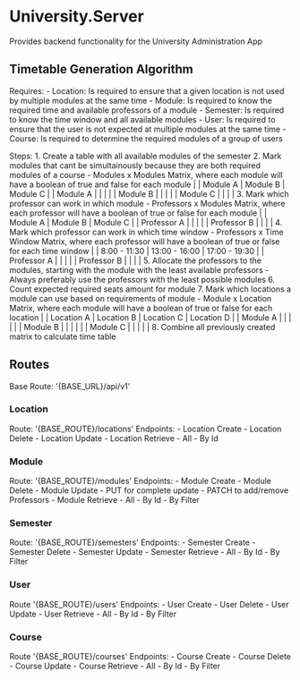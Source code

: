 ﻿# University.Server
Provides backend functionality for the University Administration App

## Timetable Generation Algorithm

Requires:
	- Location: Is required to ensure that a given location is not used by multiple modules at the same time
	- Module: Is required to know the required time and available professors of a module
	- Semester: Is required to know the time window and all available modules
	- User: Is required to ensure that the user is not expected at multiple modules at the same time
	- Course: Is required to determine the required modules of a group of users

Steps:
	1. Create a table with all available modules of the semester
	2. Mark modules that cant be simultainously because they are both required modules of a course
		- Modules x Modules Matrix, where each module will have a boolean of true and false for each module
		|		   | Module A | Module B | Module C |
		| Module A |		  |			 |			|
		| Module B |		  |			 |			|
		| Module C |		  |			 |			|
	3. Mark which professor can work in which module
		- Professors x Modules Matrix, where each professor will have a boolean of true or false for each module
		|			  | Module A | Module B | Module C |
		| Professor A |			 |			|		   |
		| Professor B |			 |			|		   |
	4. Mark which professor can work in which time window
		- Professors x Time Window Matrix, where each professor will have a boolean of true or false for each time window
		|			  | 8:00 - 11:30 | 13:00 - 16:00 | 17:00 - 19:30 |
		| Professor A |				 |				 |				 |
		| Professor B |				 |				 |				 |
	5. Allocate the professors to the modules, starting with the module with the least available professors
		- Always preferably use the professors with the least possible modules
	6. Count expected required seats amount for module
	7. Mark which locations a module can use based on requirements of module
		- Module x Location Matrix, where each module will have a boolean of true or false for each location
		|		   | Location A | Location B | Location C | Location D |
		| Module A |			|			 |			  |			   |
		| Module B |			|			 |			  |			   |
		| Module C |			|			 |			  |			   |
	8. Combine all previously created matrix to calculate time table

## Routes

Base Route: '{BASE_URL}/api/v1'

### Location

Route: '{BASE_ROUTE}/locations'
Endpoints:
	- Location Create
	- Location Delete
	- Location Update
	- Location Retrieve
		- All
		- By Id

### Module

Route: '{BASE_ROUTE}/modules'
Endpoints:
	- Module Create
	- Module Delete
	- Module Update
		- PUT for complete update
		- PATCH to add/remove Professors
	- Module Retrieve
		- All
		- By Id
		- By Filter

### Semester

Route: '{BASE_ROUTE}/semesters'
Endpoints:
	- Semester Create
	- Semester Delete
	- Semester Update
	- Semester Retrieve
		- All
		- By Id
		- By Filter

### User

Route '{BASE_ROUTE}/users'
Endpoints:
	- User Create
	- User Delete
	- User Update
	- User Retrieve
		- All
		- By Id
		- By Filter

### Course

Route '{BASE_ROUTE}/courses'
Endpoints:
	- Course Create
	- Course Delete
	- Course Update
	- Course Retrieve
		- All
		- By Id
		- By Filter
